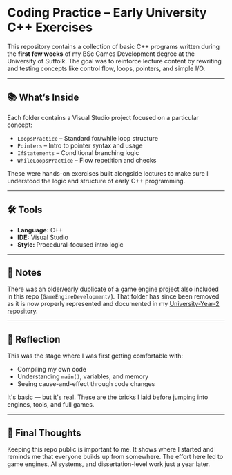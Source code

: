
# Coding Practice – Early University C++ Exercises

This repository contains a collection of basic C++ programs written during the **first few weeks** of my BSc Games Development degree at the University of Suffolk. The goal was to reinforce lecture content by rewriting and testing concepts like control flow, loops, pointers, and simple I/O.

---

## 📚 What’s Inside

Each folder contains a Visual Studio project focused on a particular concept:

- `LoopsPractice` – Standard for/while loop structure
- `Pointers` – Intro to pointer syntax and usage
- `IfStatements` – Conditional branching logic
- `WhileLoopsPractice` – Flow repetition and checks

These were hands-on exercises built alongside lectures to make sure I understood the logic and structure of early C++ programming.

---

## 🛠 Tools

- **Language:** C++
- **IDE:** Visual Studio
- **Style:** Procedural-focused intro logic

---

## 🧹 Notes

There was an older/early duplicate of a game engine project also included in this repo (`GameEngineDevelopment/`). That folder has since been removed as it is now properly represented and documented in my [University-Year-2 repository](https://github.com/Richard-Casey/University-Year-2).

---

## 💭 Reflection

This was the stage where I was first getting comfortable with:
- Compiling my own code
- Understanding `main()`, variables, and memory
- Seeing cause-and-effect through code changes

It's basic — but it's real. These are the bricks I laid before jumping into engines, tools, and full games.

---

## 🙌 Final Thoughts

Keeping this repo public is important to me. It shows where I started and reminds me that everyone builds up from somewhere. The effort here led to game engines, AI systems, and dissertation-level work just a year later.
